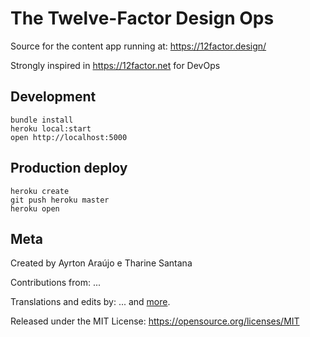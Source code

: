 The Twelve-Factor Design Ops
=====================

Source for the content app running at: https://12factor.design/

Strongly inspired in https://12factor.net for DevOps

Development
-----------

    bundle install
    heroku local:start
    open http://localhost:5000

Production deploy
-----------------

    heroku create
    git push heroku master
    heroku open

Meta
----

Created by Ayrton Araújo e Tharine Santana

Contributions from: ...

Translations and edits by:
...
and [more](https://github.comayr-ton/12factor4design/graphs/contributors).

Released under the MIT License:
https://opensource.org/licenses/MIT

